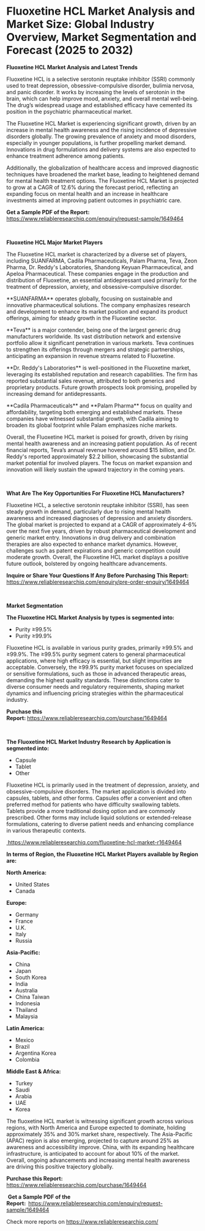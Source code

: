 <p><h1>Fluoxetine HCL Market Analysis and Market Size: Global Industry Overview, Market Segmentation and Forecast (2025 to 2032)</h1></p><p><strong>Fluoxetine HCL Market Analysis and Latest Trends</strong></p>
<p><p>Fluoxetine HCL is a selective serotonin reuptake inhibitor (SSRI) commonly used to treat depression, obsessive-compulsive disorder, bulimia nervosa, and panic disorder. It works by increasing the levels of serotonin in the brain, which can help improve mood, anxiety, and overall mental well-being. The drug’s widespread usage and established efficacy have cemented its position in the psychiatric pharmaceutical market.</p><p>The Fluoxetine HCL Market is experiencing significant growth, driven by an increase in mental health awareness and the rising incidence of depressive disorders globally. The growing prevalence of anxiety and mood disorders, especially in younger populations, is further propelling market demand. Innovations in drug formulations and delivery systems are also expected to enhance treatment adherence among patients.</p><p>Additionally, the globalization of healthcare access and improved diagnostic techniques have broadened the market base, leading to heightened demand for mental health treatment options. The Fluoxetine HCL Market is projected to grow at a CAGR of 12.6% during the forecast period, reflecting an expanding focus on mental health and an increase in healthcare investments aimed at improving patient outcomes in psychiatric care.</p></p>
<p><strong>Get a Sample PDF of the Report:&nbsp;</strong> <a href="https://www.reliableresearchiq.com/enquiry/request-sample/1649464?utm_campaign=3202&utm_medium=2&utm_source=Github&utm_content=ia&utm_term=01042025&utm_id=fluoxetine-hcl">https://www.reliableresearchiq.com/enquiry/request-sample/1649464</a></p>
<p>&nbsp;</p>
<p><strong>Fluoxetine HCL Major Market Players</strong></p>
<p><p>The Fluoxetine HCL market is characterized by a diverse set of players, including SUANFARMA, Cadila Pharmaceuticals, Palam Pharma, Teva, Zeon Pharma, Dr. Reddy's Laboratories, Shandong Keyuan Pharmaceutical, and Apeloa Pharmaceutical. These companies engage in the production and distribution of Fluoxetine, an essential antidepressant used primarily for the treatment of depression, anxiety, and obsessive-compulsive disorder.</p><p>**SUANFARMA** operates globally, focusing on sustainable and innovative pharmaceutical solutions. The company emphasizes research and development to enhance its market position and expand its product offerings, aiming for steady growth in the Fluoxetine sector.</p><p>**Teva** is a major contender, being one of the largest generic drug manufacturers worldwide. Its vast distribution network and extensive portfolio allow it significant penetration in various markets. Teva continues to strengthen its offerings through mergers and strategic partnerships, anticipating an expansion in revenue streams related to Fluoxetine.</p><p>**Dr. Reddy's Laboratories** is well-positioned in the Fluoxetine market, leveraging its established reputation and research capabilities. The firm has reported substantial sales revenue, attributed to both generics and proprietary products. Future growth prospects look promising, propelled by increasing demand for antidepressants.</p><p>**Cadila Pharmaceuticals** and **Palam Pharma** focus on quality and affordability, targeting both emerging and established markets. These companies have witnessed substantial growth, with Cadila aiming to broaden its global footprint while Palam emphasizes niche markets.</p><p>Overall, the Fluoxetine HCL market is poised for growth, driven by rising mental health awareness and an increasing patient population. As of recent financial reports, Teva’s annual revenue hovered around $15 billion, and Dr. Reddy's reported approximately $2.2 billion, showcasing the substantial market potential for involved players. The focus on market expansion and innovation will likely sustain the upward trajectory in the coming years.</p></p>
<p>&nbsp;</p>
<p><strong>What Are The Key Opportunities For Fluoxetine HCL Manufacturers?</strong></p>
<p><p>Fluoxetine HCL, a selective serotonin reuptake inhibitor (SSRI), has seen steady growth in demand, particularly due to rising mental health awareness and increased diagnoses of depression and anxiety disorders. The global market is projected to expand at a CAGR of approximately 4-6% over the next five years, driven by robust pharmaceutical development and generic market entry. Innovations in drug delivery and combination therapies are also expected to enhance market dynamics. However, challenges such as patent expirations and generic competition could moderate growth. Overall, the Fluoxetine HCL market displays a positive future outlook, bolstered by ongoing healthcare advancements.</p></p>
<p><strong>Inquire or Share Your Questions If Any Before Purchasing This Report:</strong> <a href="https://www.reliableresearchiq.com/enquiry/pre-order-enquiry/1649464?utm_campaign=3202&utm_medium=2&utm_source=Github&utm_content=ia&utm_term=01042025&utm_id=fluoxetine-hcl">https://www.reliableresearchiq.com/enquiry/pre-order-enquiry/1649464</a></p>
<p>&nbsp;</p>
<p><strong>Market Segmentation</strong></p>
<p><strong>The Fluoxetine HCL Market Analysis by types is segmented into:</strong></p>
<p><ul><li>Purity ≥99.5%</li><li>Purity ≥99.9%</li></ul></p>
<p><p>Fluoxetine HCL is available in various purity grades, primarily ≥99.5% and ≥99.9%. The ≥99.5% purity segment caters to general pharmaceutical applications, where high efficacy is essential, but slight impurities are acceptable. Conversely, the ≥99.9% purity market focuses on specialized or sensitive formulations, such as those in advanced therapeutic areas, demanding the highest quality standards. These distinctions cater to diverse consumer needs and regulatory requirements, shaping market dynamics and influencing pricing strategies within the pharmaceutical industry.</p></p>
<p><strong>Purchase this Report:&nbsp;</strong><a href="https://www.reliableresearchiq.com/purchase/1649464?utm_campaign=3202&utm_medium=2&utm_source=Github&utm_content=ia&utm_term=01042025&utm_id=fluoxetine-hcl">https://www.reliableresearchiq.com/purchase/1649464</a></p>
<p>&nbsp;</p>
<p><strong>The Fluoxetine HCL Market Industry Research by Application is segmented into:</strong></p>
<p><ul><li>Capsule</li><li>Tablet</li><li>Other</li></ul></p>
<p><p>Fluoxetine HCL is primarily used in the treatment of depression, anxiety, and obsessive-compulsive disorders. The market application is divided into capsules, tablets, and other forms. Capsules offer a convenient and often preferred method for patients who have difficulty swallowing tablets. Tablets provide a more traditional dosing option and are commonly prescribed. Other forms may include liquid solutions or extended-release formulations, catering to diverse patient needs and enhancing compliance in various therapeutic contexts.</p></p>
<p><a href="https://www.reliableresearchiq.com/fluoxetine-hcl-market-r1649464?utm_campaign=3202&utm_medium=2&utm_source=Github&utm_content=ia&utm_term=01042025&utm_id=fluoxetine-hcl">&nbsp;https://www.reliableresearchiq.com/fluoxetine-hcl-market-r1649464</a></p>
<p><strong>In terms of Region, the Fluoxetine HCL Market Players available by Region are:</strong></p>
<p>
    <p> <strong> North America: </strong>
        <ul>
            <li>United States</li>
            <li>Canada</li>
        </ul>
        </p> 
    <p> <strong> Europe: </strong>
        <ul>
            <li>Germany</li>
            <li>France</li>
            <li>U.K.</li>
            <li>Italy</li>
            <li>Russia</li>
        </ul>
        </p> 
    <p> <strong> Asia-Pacific: </strong>
        <ul>
            <li>China</li>
            <li>Japan</li>
            <li>South Korea</li>
            <li>India</li>
            <li>Australia</li>
            <li>China Taiwan</li>
            <li>Indonesia</li>
            <li>Thailand</li>
            <li>Malaysia</li>
        </ul>
        </p> 
    <p> <strong> Latin America: </strong>
        <ul>
            <li>Mexico</li>
            <li>Brazil</li>
            <li>Argentina Korea</li>
            <li>Colombia</li>
        </ul>
        </p> 
    <p> <strong> Middle East & Africa: </strong>
        <ul>
            <li>Turkey</li>
            <li>Saudi</li>
            <li>Arabia</li>
            <li>UAE</li>
            <li>Korea</li>
        </ul>
    </p>
    </p>
<p><p>The fluoxetine HCL market is witnessing significant growth across various regions, with North America and Europe expected to dominate, holding approximately 35% and 30% market share, respectively. The Asia-Pacific (APAC) region is also emerging, projected to capture around 25% as awareness and accessibility improve. China, with its expanding healthcare infrastructure, is anticipated to account for about 10% of the market. Overall, ongoing advancements and increasing mental health awareness are driving this positive trajectory globally.</p></p>
<p><strong>Purchase this Report: </strong><a href="https://www.reliableresearchiq.com/purchase/1649464?utm_campaign=3202&utm_medium=2&utm_source=Github&utm_content=ia&utm_term=01042025&utm_id=fluoxetine-hcl">https://www.reliableresearchiq.com/purchase/1649464</a></p>
<p>&nbsp;<strong>Get a Sample PDF of the Report:&nbsp;&nbsp;</strong><a href="https://www.reliableresearchiq.com/enquiry/request-sample/1649464?utm_campaign=3202&utm_medium=2&utm_source=Github&utm_content=ia&utm_term=01042025&utm_id=fluoxetine-hcl">https://www.reliableresearchiq.com/enquiry/request-sample/1649464</a></p>
<p><strong></strong></p>
<p>Check more reports on <a href="https://www.reliableresearchiq.com/?utm_campaign=3202&utm_medium=2&utm_source=Github&utm_content=ia&utm_term=01042025&utm_id=fluoxetine-hcl">https://www.reliableresearchiq.com/</a></p>